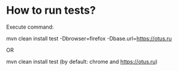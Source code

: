 # How to run tests?

Execute command:

mvn clean install test -Dbrowser=firefox -Dbase.url=https://otus.ru

OR

mvn clean install test
(by default: chrome and https://otus.ru)